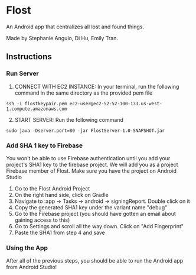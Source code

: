 # Flost
An Android app that centralizes all lost and found things.

Made by Stephanie Angulo, Di Hu, Emily Tran.

## Instructions

### Run Server
1. CONNECT WITH EC2 INSTANCE: In your terminal, run the following command in the same directory as the provided pem file 
```
ssh -i flostkeypair.pem ec2-user@ec2-52-52-100-133.us-west-1.compute.amazonaws.com
```

2. START SERVER: Run the following command

```
sudo java -Dserver.port=80 -jar FlostServer-1.0-SNAPSHOT.jar
```

### Add SHA 1 key to Firebase
You won't be able to use Firebase authentication until you add your project's SHA1 key to the firebase project. We will add you as a project Firebase member of Flost. 
Make sure you have the project on Android Studio
1. Go to the Flost Android Project
2. On the right hand side, click on Gradle
3. Navigate to :app -> Tasks -> android -> signingReport. Double click on it
4. Copy the generated SHA1 key under the variant name "debug"
5. Go to the Firebase project (you should have gotten an email about gaining access to this)
6. Go to Settings and scroll all the way down. Click on "Add Fingerprint"
7. Paste the SHA1 from step 4 and save

### Using the App
After all of the previous steps, you should be able to run the Android app from Android Studio!
